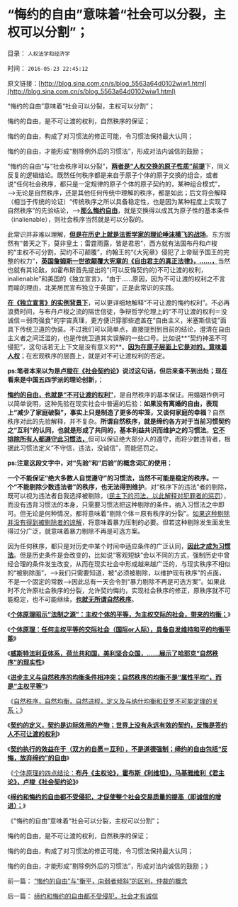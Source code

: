 # “悔约的自由”意味着“社会可以分裂，主权可以分割”；

目录： `人权法学和经济学` 

时间： `2016-05-23 22:45:12` 

原文链接：[http://blog.sina.com.cn/s/blog_5563a64d0102wiw1.html](http://blog.sina.com.cn/s/blog_5563a64d0102wiw1.html)

“悔约的自由”意味着“社会可以分裂，主权可以分割”；

悔约的自由，是不可让渡的权利，自然秩序的保证；

悔约的自由，构成了对习惯法的修正可能，令习惯法保持最大认同；

悔约的自由，才能形成“剔除例外后的习惯法”，形成对法内诚信的鼓励；

“悔约的自由”与“社会秩序可以分裂”，[**两者是“人权交换的原子性质”前提**](../../../2016/5/11/个体原理，社会进化论中的个体行为的一致性；.md)下，同义反复的逻辑结论。既然任何秩序都是来自于原子个体的原子交换的组合，或者说“任何社会秩序，都只是一定规律的原子个体的原子契约的，某种组合模式”，——>无论是自然秩序，还是其他任何传统中理解的秩序，都是如此；后文将会解释（相当于传统的论证）“传统秩序之所以具备稳定性，也是因为某种程度上实现了自然秩序”的先验结论，——>[**那么悔约自由**](../../../2013/3/19/食客制是所有公有制体制组织的“初级阶段”.md)，就是交换得以成其为原子性的基本条件（inalienable），则社会秩序当然就是可以分裂的。

此常识并非难以理解，[**但是在历史上就是法哲学家的理论唾沫横飞的战场**](../../../2016/4/23/威斯特法利亚条约体系，国际和平和联邦民主的里程碑；.md)。东方固然有“普天之下，莫非皇土；雷霆雨露，皆是君恩”，西方就有法国布丹和卢梭的“主权不可分割，契约不可颠覆”，约翰王的“《大宪章》侵犯了上帝赋予国王的完整的权力”，[**英国詹姆斯一世欲颠覆大宪章的《自由君主的真正法律》，……，**](../../../2013/6/5/国产法学教授《自由极权的真正监管》的理论自信.md)当然也就有其论敌，如霍布斯首先提出的“(可以反悔契约的)不可让渡的权利，inalienable”和美国的《独立宣言》，“由于……原因，因为不可让渡的权利之不言而喻的理由，北美居民宣布独立于英国”，正是此常识的实践。

[**在《独立宣言》的实例背景下**](../../../2012/3/3/美国电影《爱国者》中的革命，改良，独立的法学概念.md)，可以更详细地解释“不可让渡的悔约权利”。不必再浪费时间，与布丹卢梭之流的隔世信徒，争辩哲学伦理上的“不可让渡的权利＝没诚信＝弱肉强食”的宇宙真理，更方便识穿那些遮盖在“自由主义，米塞斯信徒”面具下传统卫道的伪装。不过我们可以简单点，直接提到到目前的结论，澄清在自由主义者之间泛滥的，也是传统卫道其实误解的一些口号。比如说**“契约神圣不可侵犯”，这句话若无上下文是没有意义的**。[**因为在原子层面上它是对的，意味着人权**](../../../2009/2/5/市场经济的自由交换原则不容争辩.md)；在宏观秩序的层面上，就是对不可让渡权利的否定。

**ps:笔者本来以为是[**卢梭在《社会契约论**](../../../2013/12/21/“免费的午餐”破产后，重新审视社会契约论和不可让渡的权力.md)》说过这句话，但后来查不到出处；现在看来是中国五四学派的理论创新，**；

[**悔约的自由，也就是“不可让渡的权利”**](../../../2010/1/29/为什么诚信守约是普适价值观的公平标准.md)，是自然秩序的基本保证。用婚姻作例可以简单说明，这种先验在现实社会中普遍的后验：**如果没有离婚的自由，表现上“减少了家庭破裂”，事实上只是制造了更多的牢笼，又谈何家庭的幸福**？自然秩序对此的先验解释，并不复杂。**所谓自然秩序，就是缔约各方对于当前习惯契约之“互利”的认同，也就是形成了共同的，基本利益共识而维护之的习惯法**。[**它不排除所有人都遵守此习惯法，**](../../../2010/10/23/民主就是法治；法学研究民主.md)但可以保证绝大部分人的遵守，而将少数违背者，根据此习惯法定义“不守信，违法，没诚信”，而能惩罚之。

**ps:注意这段文字中，对“先验”和“后验”的概念词汇的使用**；

**一个不能保证“绝大多数人自觉遵守”的习惯法，当然不可能是稳定的秩序。一个“不能剔除少数违法者”的秩序，也无法得到维护**。对“秩序下的违法”者的剔除，既可以视为违法者自我选择被剔除，([民主下的司法，以此解释对犯罪者的惩罚](../../../2013/11/7/“犯罪人”如何在法治中，自由选择了“失去自由”.md)），而没有违背习惯法的本身，只需要习惯法把这种剔除的条件，纳入习惯法之中即可。但无论是何种情况，都将意味着“剔除个体＝原有秩序的分裂”。[如果这种剔除并没有得到被剔除者的谅解](../../../2013/1/3/极权主义即“居安思危的集体主义传统”，马丁神父和汉娜.阿伦特.md)，将意味着暴力压制的必要。但若这种剔除发生面发生得过分广泛，就意味着暴力剔除不再是可选方案。

因为任何秩序，都只是对历史中某个时间中适应条件的广泛认同，[**因此才成为习惯法**](../../../2011/10/7/法制的核心是习惯法，习惯法不是实在法，更非自然法.md)。但是历史条件是会改变的，比如说“客观短缺”会以不同的方式，强制历史中曾经合理的条件发生改变，从而在现实社会中形成越来越广泛的，与现实秩序不相似的“被剔除面”，——>我们只需要知道，被“必须被剔除，以维护现有秩序”的点面，不是一个固定的常数——>因此总有一天会令到“暴力剔除不再是可选方案”。如果此时不允许原社会秩序的分裂，允许契约悔约，实现社会秩序的修正，原秩序就不可能稳定，也不可能继续，[**也就无所谓自然秩序**](../../../2011/6/1/稳定的社会和稳定的改革.md)。

《[**个体原理昭示“法制之源”：主权个体的平等，为主权交际的社会，带来的均衡；**](../../../2016/5/14/个体原理昭示“法制之源”：主权个体的平等.md)》

《[**个体原理：任何主权平等的交际社会（国际or人际），具备自发维持和平的均衡平能**](../../../2016/5/15/个体原理：威斯特法利亚条约体系的柔韧性；.md)》

《[**威斯特法利亚体系，荷兰共和国，美利坚合众国，……展示了哈耶克“自然秩序”的现实性**](../../../2016/5/16/威斯特法利亚实例展示了哈耶克预言的“自然秩序”；.md)》

《[**进步主义与自然秩序的均衡条件相冲突；自然秩序的均衡不是“属性平均”，而是“主权平等”**](../../../2016/5/15/个体原理：威斯特法利亚条约体系的柔韧性；.md)》

《[自然秩序，自然均衡，自然进程，定义及与纳什均衡和亚罗不可能定理的关系；](../../../2016/5/18/自然秩序，自然均衡，自然进程.md)》

《[**契约的定义，契约是边际效用的产物；世界上没有永远有效的契约，反悔是签约人不可让渡的权利**](../../../2016/5/19/不可反悔的契约或“诚信的义务”，称为“奴役，bondage”.md)》

《[**契约执行的效益在于（双方的自愿＝互利），不是道德强制；缔约的自由包括“反悔，放弃缔约”的自由**](../../../2016/5/20/契约缔约的自由包括“反悔，放弃缔约”的自由；.md)》

《[个体原理的四点结论：**布丹《主权论》，霍布斯《利维坦》，马基雅维利《君主论》，卢梭《社会契约论》**](../../../2016/5/21/个体原理审查“契约理论”的对错，四个先验结论.md)》

《[**缔约和悔约的自由都不受侵犯，才促使整个社会交易质量的提高（即诚信的增进）；**](../../../2016/5/22/缔约和悔约的自由都不受侵犯，社会才有诚信.md)》

《“悔约的自由”意味着“社会可以分裂，主权可以分割”；

悔约的自由，是不可让渡的权利，自然秩序的保证；

悔约的自由，构成了对习惯法的修正可能，令习惯法保持最大认同；

悔约的自由，才能形成“剔除例外后的习惯法”，形成对法内诚信的鼓励；》

前一篇： [“悔约的自由”与“衡平，向弱者倾斜”的区别，仲裁的概念](../../../2016/5/24/“悔约的自由”与“衡平，向弱者倾斜”的区别，仲裁的概念.md)

后一篇： [缔约和悔约的自由都不受侵犯，社会才有诚信](../../../2016/5/22/缔约和悔约的自由都不受侵犯，社会才有诚信.md)

